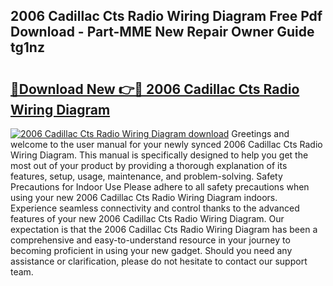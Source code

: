 ## 2006 Cadillac Cts Radio Wiring Diagram Free Pdf Download - Part-MME New Repair Owner Guide tg1nz

# <h2><a href="http://dfsk031.blite.top/?on=2006+Cadillac+Cts+Radio+Wiring+Diagram">🔗Download New 👉🔴 2006 Cadillac Cts Radio Wiring Diagram</a></h2>

[![2006 Cadillac Cts Radio Wiring Diagram download](https://i.imgur.com/lujVjoI.png)](http://dfsk031.blite.top/?on=2006+Cadillac+Cts+Radio+Wiring+Diagram)
Greetings and welcome to the user manual for your newly synced 2006 Cadillac Cts Radio Wiring Diagram. This manual is specifically designed to help you get the most out of your product by providing a thorough explanation of its features, setup, usage, maintenance, and problem-solving. Safety Precautions for Indoor Use Please adhere to all safety precautions when using your new 2006 Cadillac Cts Radio Wiring Diagram indoors. Experience seamless connectivity and control thanks to the advanced features of your new 2006 Cadillac Cts Radio Wiring Diagram. Our expectation is that the 2006 Cadillac Cts Radio Wiring Diagram has been a comprehensive and easy-to-understand resource in your journey to becoming proficient in using your new gadget. Should you need any assistance or clarification, please do not hesitate to contact our support team.

